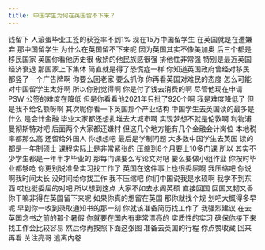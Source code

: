 ```yaml
---
title: 中国学生为何在英国留不下来？
---
```

钱留下
人滚蛋毕业工签的获签率不到1%
现在15万中国留学生
在英国就是在遭嫌弃
那中国留学生
为什么在英国留不下来呢
因为英国其实不像美加奥
后三个都是移民国家
英国你看他历史很
傲娇的他民族感很强
排他性非常强
特别是最近英国经济衰退
那国家上下集体
简直就是得了恐慌症一样
你知道英国政府曾经对移民
都竖了一个广告牌啊
你要么回老家
要么抓你
你再看英国对难民的态度
怎么可能对中国留学生太好啊
所以你别觉得啊
你是付了钱去消费的啊
尽管他现在申请PSW
公签的难度在降低
但是你看看他2021年只批了920个啊
我是难度降低了
但是我不给名额呀啊
其次呢你看一下英国那个产业结构
中国学生去英国读的最多是什么
是会计金融
毕业大家都还想扎堆去大城市啊
实现梦想不就是伦敦啊
利物浦曼彻斯特对吧
后面两个大家都还嫌村
但这几个地方能有几个金融会计岗位
本地税率都那么高
还留给外国人
你想想吧
最后是学制问题
大多数中国学生去英国
读的都是一年制硕士
课程实际上是非常紧张的
压缩到8个月要上10多门课
所以
其实不少学生都是一年半才毕业的
那每门课要么写论文对吧
要么要做小组作业
你按时毕业都够呛
你更别说准备实习找工作了
英国在这件事上也很委屈啊
我压缩吧
你说啊我时间太长
没时间给你找工作
我不压缩吧
你们中国说我是水硕啊
我学不到东西
哎也挺委屈的对吧
所以想到这点
大家不如去水阁英硕
直接回国
回国又韧又香
你干嘛非得在英国留下来呢
如果你真的想留在英国
那你就找个规
划吧大概得多早呢
早到你一收到录取通知书的那一刻
你就该准备简历找工作了
我强烈建议
在去英国念书之前的那个暑假
你就要在国内有非常漂亮的
实质性的实习
确保你接下来找工作会比较容易
然后你再按照下面这张图
准备去英国的行程
你点赞收藏
回来再看
关注亮哥
逃离内卷

